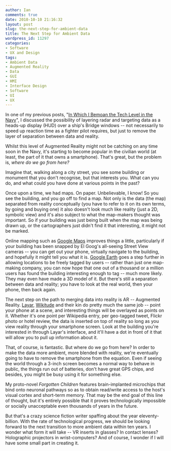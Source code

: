 ```yaml
---
author: Ian
comments: true
date: 2010-10-10 21:16:32
layout: post
slug: the-next-step-for-ambient-data
title: The Next Step for Ambient Data
wordpress_id: 11297
categories:
- Software
- UX and Design
tags:
- Ambient Data
- Augmented Reality
- Data
- GUI
- HMI
- Interface Design
- Software
- UI
- UX
---
```


In one of my previous posts, "[In Which I Bemoan the Tech Level in the Navy](/blog/in-which-i-bemoan-the-tech-level-in-the-navy)", I discussed the possibility of layering radar and targeting data as a heads-up display (HUD) over a ship's Bridge windows -- not necessarily to speed up reaction time as a fighter pilot requires, but just to remove the layer of separation between data and reality.

Whilst this level of Augmented Reality might not be catching on any time soon in the Navy, it's starting to become popular in the civilian world (at least, the part of it that owns a smartphone).  That's great, but the problem is, _where do we go from here?_

Imagine that, walking along a city street, you see some building or monument that you don't recognise, but that interests you.  What can you do, and what could you have done at various points in the past?

Once upon a time, we had maps.  On paper.  Unbelievable, I know!  So you see the building, and you go off to find a map.  Not only is the data (the map) separated from reality conceptually (you have to refer to it on its own terms, by going and buying one) it also doesn't look much like reality (just a 2D, symbolic view) and it's also subject to what the map-makers thought was important.  So if your building was just being built when the map was being drawn up, or the cartographers just didn't find it that interesting, it might not be marked.

Online mapping such as [Google Maps](http://maps.google.com) improves things a little, particularly if your building has been snapped by El Goog's all-seeing Street View cameras -- you can get out your phone, virtually navigate to the building, and hopefully it might tell you what it is.  [Google Earth](http://earth.google.com) goes a step further in allowing locations to be freely tagged by users -- rather than just one map-making company, you can now hope that one out of a thousand or a million users has found the building interesting enough to tag -- much more likely.  They may even have made a 3D model of it.  But there's still a separation between data and reality; you have to look at the real world, then your phone, then back again.

The next step on the path to merging data into reality is AR -- Augmented Reality.  [Layar](http://www.layar.com), [Wikitude](http://www.wikitude.org/) and their kin do pretty much the same job -- point your phone at a scene, and interesting things will be overlayed as points on it.  Whether it's one point per Wikipedia entry, per geo-tagged tweet, Flickr photo or hotel review, the data is inserted on top of reality so long as you view reality through your smartphone screen.  Look at the building you're interested in through Layar's interface, and it'll have a dot in front of it that will allow you to pull up information about it.

That, of course, is fantastic.  But where do we go from here?  In order to make the data more ambient, more blended with reality, we're eventually going to have to remove the smartphone from the equation.  Even if seeing the world through a 3-inch screen becomes a normal way to behave in public, the things run out of batteries, don't have great GPS chips, and besides, you might be busy using it for something else.

My proto-novel _Forgotten Children_ features brain-implanted microchips that bind onto neuronal pathways so as to obtain read/write access to the host's visual cortex and short-term memory.  That may be the end goal of this line of thought, but it's entirely possible that it proves technologically impossible or socially unacceptable even thousands of years in the future.

But that's a crazy science fiction writer spaffing about the year eleventy-billion.  With the rate of technological progress, we should be looking forward to the next transition to more ambient data within ten years.  I wonder what form it will take -- VR inserts in glasses?  In contact lenses?  Holographic projectors in wrist-computers?  And of course, I wonder if I will have some small part in creating it.
